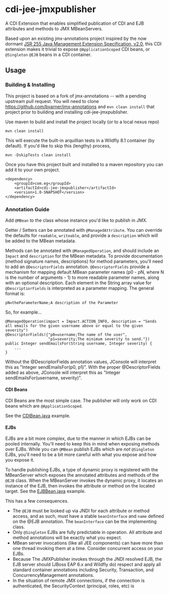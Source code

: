 # cdi-jee-jmxpublisher

A CDI Extension that enables simplified publication of CDI and EJB attributes and methods to JMX MBeanServers.

Based upon an existing jmx-annotations project inspired by the now dormant
[JSR 255 Java Management Extension Specification, v2.0](https://jcp.org/en/jsr/detail?id=255), this CDI extension makes
it trivial to expose `@ApplicationScoped` CDI beans, or `@Singleton` `@EJB` beans in a CDI container.

## Usage

### Building & Installing


This project is based on a fork of jmx-annotations -- with a pending upstream pull request.
You will need to clone https://github.com/bvarner/jmx-annotations and `mvn clean install` that project prior to building
and installing cdi-jee-jmxpublisher.


Use maven to build and install the project locally (or to a local nexus repo)

```
mvn clean install
```

This will execute the built-in arquillian tests in a Wildfly 8.1 container (by default). If you'd like to skip this (lengthy) process,

```
mvn -DskipTests clean install
```


Once you have this project built and installed to a maven repository you can add it to your own project.

```
<dependency>
    <groupId>com.eg</groupId>
    <artifactId>cdi-jee-jmxpublisher</artifactId>
    <version>1.0-SNAPSHOT</version>
</dependency>
```


### Annotation Guide

Add `@MBean` to the class whose instance you'd like to publish in JMX.

Getter / Setters can be annotated with `@ManagedAttribute`. You can override the defaults for `readable`, `writeable`, and provide a `description` which will be added to the MBean metadata.

Methods can be annotated with `@ManagedOperation`, and should include an `Impact` and `description` for the MBean metadata.
To provide documentation (method signature names, descriptions) for method parameters, you'll need to add an `@DescriptorFields` annotation.
`@DescriptorFields` provide a mechanism for mapping default MBean parameter names (p0 - pN, where N is the number of arguments - 1) to more readable parameter names, along with an optional description.
Each element in the String array value for `@DescriptiorFields` is interpreted as a parameter mapping. The general format is:

```
pN=theParameterName;A description of the Parameter
```

So, for example...

```
@ManagedOperation(impact = Impact.ACTION_INFO, description = "Sends all emails for the given username above or equal to the given severity")
@DescriptorFields({"p0=username;The name of the user",
                   "p1=severity;The minimum severity to send."})
public Integer sendEmailsFor(String username, Integer severity) {
    ...
}
```

Without the @DescriptorFields annotation values, JConsole will interpret this as "Integer sendEmailsFor(p0, p1)".
With the proper @DescriptorFields added as above, JConsole will interpret this as "Integer sendEmailsFor(username, severity)".

#### CDI Beans
CDI Beans are the most simple case. The publisher will only work on CDI beans which are `@ApplicationScoped`.

See the [CDIBean.java](/src/test/java/com/eg/jmx/CDIBean.java) example.

#### EJBs
EJBs are a bit more complex, due to the manner in which EJBs can be pooled internally. You'll need to keep this in mind
when exposing methods over EJBs. While you can `@MBean` publish EJBs which are *not* `@Singleton` EJBs, you'll need to be
a bit more careful with what you expose and how you expose it.

To handle publishing EJBs, a type of dynamic proxy is registered with the MBeanServer which exposes the annotated attributes and methods of the `@EJB` class. When the MBeanServer invokes the dynamic proxy, it locates an instance of the EJB, then invokes the attribute or method on the located target.
See the [EJBBean.java](/src/test/java/com/eg/jmx/CDIBean.java) example.

This has a few consequences.

* The `@EJB` must be looked up via JNDI for each attribute or method access, and as such, must have a stable `beanInterface` and `name` defined on the @EJB annotation. The `beanInterface` can be the implementing class.
* Only `@Singleton` EJBs are fully predictable in operation. All attribute and method annotations will be exactly what you expect.
* MBean server invocations (like all JEE components) can have more than one thread invoking them at a time. Consider concurrent access on your EJBs.
* Because The JMXPublisher invokes through the JNDI resolved EJB, the EJB server should (JBoss EAP 6.x and Wildfly do) respect and apply all standard container annotations including Security, Transaction, and ConcurrencyManagement annotations.
* In the situation of remote JMX connections, if the connection is authenticated, the SecurityContext (principal, roles, etc) is




